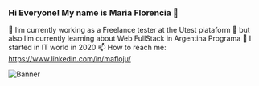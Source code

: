 ### Hi Everyone! My name is Maria Florencia 👋
🔭 I’m currently working as a Freelance tester at the Utest plataform
🌱 but also I’m currently learning about Web FullStack in Argentina Programa
💬 I started in IT world in 2020
📫 How to reach me: https://www.linkedin.com/in/mafloju/

![Banner](https://user-images.githubusercontent.com/96446385/187094457-7ac37601-f925-4fb1-b07b-ddde86d1973f.png)

<!--
**maflojuarez/maflojuarez** is a ✨ _special_ ✨ repository because its `README.md` (this file) appears on your GitHub profile.



-->
